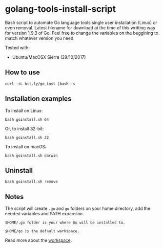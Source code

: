 # golang-tools-install-script

Bash script to automate Go language tools single user installation (Linux) or even removal.
Latest filename for download at the time of this writting was for version 1.9.3 of Go. Feel free to change the variables on the beggining to match whatever version you need.

Tested with:

* Ubuntu/MacOSX Sierra (29/10/2017)

## How to use
```shell
curl -sL bit.ly/go_inst |bash -s

```

## Installation examples

To install on Linux:
```shell
bash goinstall.sh 64
```

  Or, to install 32-bit:

```shell
bash goinstall.sh 32
```

To install on macOS:

```shell
bash goinstall.sh darwin
```

## Uninstall

```shell
bash goinstall.sh remove
```

## Notes

The script will create `.go` and `go` folders on your home directory, add the needed variables and PATH expansion.

`$HOME/.go folder is your where Go will be installed to.`

`$HOME/go is the default workspace.`

Read more about the [workspace](http://golang.org/doc/code.html).
